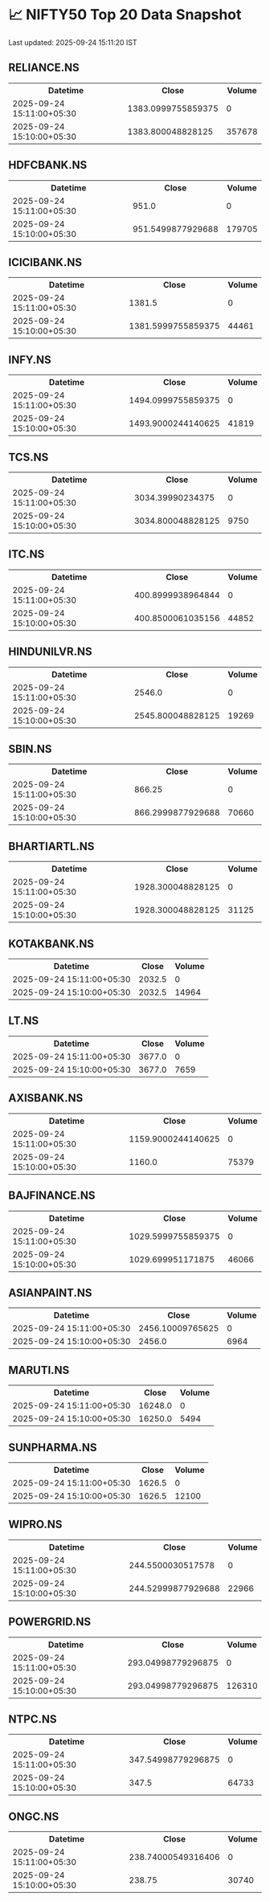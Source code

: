 # 📈 NIFTY50 Top 20 Data Snapshot

Last updated: 2025-09-24 15:11:20 IST

## RELIANCE.NS

<table>
  <tr><th>Datetime</th><th>Close</th><th>Volume</th></tr>
  <tr><td>2025-09-24 15:11:00+05:30</td><td>1383.0999755859375</td><td>0</td></tr>
  <tr><td>2025-09-24 15:10:00+05:30</td><td>1383.800048828125</td><td>357678</td></tr>
</table>

## HDFCBANK.NS

<table>
  <tr><th>Datetime</th><th>Close</th><th>Volume</th></tr>
  <tr><td>2025-09-24 15:11:00+05:30</td><td>951.0</td><td>0</td></tr>
  <tr><td>2025-09-24 15:10:00+05:30</td><td>951.5499877929688</td><td>179705</td></tr>
</table>

## ICICIBANK.NS

<table>
  <tr><th>Datetime</th><th>Close</th><th>Volume</th></tr>
  <tr><td>2025-09-24 15:11:00+05:30</td><td>1381.5</td><td>0</td></tr>
  <tr><td>2025-09-24 15:10:00+05:30</td><td>1381.5999755859375</td><td>44461</td></tr>
</table>

## INFY.NS

<table>
  <tr><th>Datetime</th><th>Close</th><th>Volume</th></tr>
  <tr><td>2025-09-24 15:11:00+05:30</td><td>1494.0999755859375</td><td>0</td></tr>
  <tr><td>2025-09-24 15:10:00+05:30</td><td>1493.9000244140625</td><td>41819</td></tr>
</table>

## TCS.NS

<table>
  <tr><th>Datetime</th><th>Close</th><th>Volume</th></tr>
  <tr><td>2025-09-24 15:11:00+05:30</td><td>3034.39990234375</td><td>0</td></tr>
  <tr><td>2025-09-24 15:10:00+05:30</td><td>3034.800048828125</td><td>9750</td></tr>
</table>

## ITC.NS

<table>
  <tr><th>Datetime</th><th>Close</th><th>Volume</th></tr>
  <tr><td>2025-09-24 15:11:00+05:30</td><td>400.8999938964844</td><td>0</td></tr>
  <tr><td>2025-09-24 15:10:00+05:30</td><td>400.8500061035156</td><td>44852</td></tr>
</table>

## HINDUNILVR.NS

<table>
  <tr><th>Datetime</th><th>Close</th><th>Volume</th></tr>
  <tr><td>2025-09-24 15:11:00+05:30</td><td>2546.0</td><td>0</td></tr>
  <tr><td>2025-09-24 15:10:00+05:30</td><td>2545.800048828125</td><td>19269</td></tr>
</table>

## SBIN.NS

<table>
  <tr><th>Datetime</th><th>Close</th><th>Volume</th></tr>
  <tr><td>2025-09-24 15:11:00+05:30</td><td>866.25</td><td>0</td></tr>
  <tr><td>2025-09-24 15:10:00+05:30</td><td>866.2999877929688</td><td>70660</td></tr>
</table>

## BHARTIARTL.NS

<table>
  <tr><th>Datetime</th><th>Close</th><th>Volume</th></tr>
  <tr><td>2025-09-24 15:11:00+05:30</td><td>1928.300048828125</td><td>0</td></tr>
  <tr><td>2025-09-24 15:10:00+05:30</td><td>1928.300048828125</td><td>31125</td></tr>
</table>

## KOTAKBANK.NS

<table>
  <tr><th>Datetime</th><th>Close</th><th>Volume</th></tr>
  <tr><td>2025-09-24 15:11:00+05:30</td><td>2032.5</td><td>0</td></tr>
  <tr><td>2025-09-24 15:10:00+05:30</td><td>2032.5</td><td>14964</td></tr>
</table>

## LT.NS

<table>
  <tr><th>Datetime</th><th>Close</th><th>Volume</th></tr>
  <tr><td>2025-09-24 15:11:00+05:30</td><td>3677.0</td><td>0</td></tr>
  <tr><td>2025-09-24 15:10:00+05:30</td><td>3677.0</td><td>7659</td></tr>
</table>

## AXISBANK.NS

<table>
  <tr><th>Datetime</th><th>Close</th><th>Volume</th></tr>
  <tr><td>2025-09-24 15:11:00+05:30</td><td>1159.9000244140625</td><td>0</td></tr>
  <tr><td>2025-09-24 15:10:00+05:30</td><td>1160.0</td><td>75379</td></tr>
</table>

## BAJFINANCE.NS

<table>
  <tr><th>Datetime</th><th>Close</th><th>Volume</th></tr>
  <tr><td>2025-09-24 15:11:00+05:30</td><td>1029.5999755859375</td><td>0</td></tr>
  <tr><td>2025-09-24 15:10:00+05:30</td><td>1029.699951171875</td><td>46066</td></tr>
</table>

## ASIANPAINT.NS

<table>
  <tr><th>Datetime</th><th>Close</th><th>Volume</th></tr>
  <tr><td>2025-09-24 15:11:00+05:30</td><td>2456.10009765625</td><td>0</td></tr>
  <tr><td>2025-09-24 15:10:00+05:30</td><td>2456.0</td><td>6964</td></tr>
</table>

## MARUTI.NS

<table>
  <tr><th>Datetime</th><th>Close</th><th>Volume</th></tr>
  <tr><td>2025-09-24 15:11:00+05:30</td><td>16248.0</td><td>0</td></tr>
  <tr><td>2025-09-24 15:10:00+05:30</td><td>16250.0</td><td>5494</td></tr>
</table>

## SUNPHARMA.NS

<table>
  <tr><th>Datetime</th><th>Close</th><th>Volume</th></tr>
  <tr><td>2025-09-24 15:11:00+05:30</td><td>1626.5</td><td>0</td></tr>
  <tr><td>2025-09-24 15:10:00+05:30</td><td>1626.5</td><td>12100</td></tr>
</table>

## WIPRO.NS

<table>
  <tr><th>Datetime</th><th>Close</th><th>Volume</th></tr>
  <tr><td>2025-09-24 15:11:00+05:30</td><td>244.5500030517578</td><td>0</td></tr>
  <tr><td>2025-09-24 15:10:00+05:30</td><td>244.52999877929688</td><td>22966</td></tr>
</table>

## POWERGRID.NS

<table>
  <tr><th>Datetime</th><th>Close</th><th>Volume</th></tr>
  <tr><td>2025-09-24 15:11:00+05:30</td><td>293.04998779296875</td><td>0</td></tr>
  <tr><td>2025-09-24 15:10:00+05:30</td><td>293.04998779296875</td><td>126310</td></tr>
</table>

## NTPC.NS

<table>
  <tr><th>Datetime</th><th>Close</th><th>Volume</th></tr>
  <tr><td>2025-09-24 15:11:00+05:30</td><td>347.54998779296875</td><td>0</td></tr>
  <tr><td>2025-09-24 15:10:00+05:30</td><td>347.5</td><td>64733</td></tr>
</table>

## ONGC.NS

<table>
  <tr><th>Datetime</th><th>Close</th><th>Volume</th></tr>
  <tr><td>2025-09-24 15:11:00+05:30</td><td>238.74000549316406</td><td>0</td></tr>
  <tr><td>2025-09-24 15:10:00+05:30</td><td>238.75</td><td>30740</td></tr>
</table>

